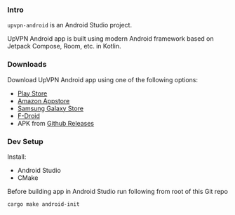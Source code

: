 ### Intro

`upvpn-android` is an Android Studio project.

UpVPN Android app is built using modern Android framework based on Jetpack Compose, Room, etc. in Kotlin.

### Downloads

Download UpVPN Android app using one of the following options:
- [Play Store](https://play.google.com/store/apps/details?id=app.upvpn.upvpn)
- [Amazon Appstore](https://www.amazon.com/dp/B0CQ3PNX54)
- [Samsung Galaxy Store](https://galaxy.store/upvpn)
- [F-Droid](https://f-droid.org/en/packages/app.upvpn.upvpn/)
- APK from [Github Releases](https://github.com/upvpn/upvpn-app/releases)

### Dev Setup

Install:
- Android Studio
- CMake


Before building app in Android Studio run following from root of this Git repo

```
cargo make android-init
```
